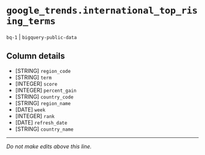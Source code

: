 # `google_trends.international_top_rising_terms`
`bq-1` | `bigquery-public-data`

## Column details
* [STRING]    `region_code`
* [STRING]    `term`
* [INTEGER]   `score`
* [INTEGER]   `percent_gain`
* [STRING]    `country_code`
* [STRING]    `region_name`
* [DATE]      `week`
* [INTEGER]   `rank`
* [DATE]      `refresh_date`
* [STRING]    `country_name`

-------------------------------------------------------------------------------
*Do not make edits above this line.*
